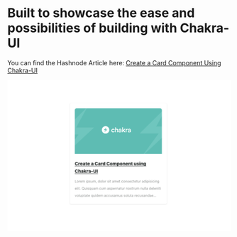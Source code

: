 # Built to showcase the ease and possibilities of building with Chakra-UI

You can find the Hashnode Article here: [Create a Card Component Using Chakra-UI](https://emmanueloloke.hashnode.dev/create-a-card-component-using-chakra-ui)

![App Screenshot](./src/images/screenshot.png)
